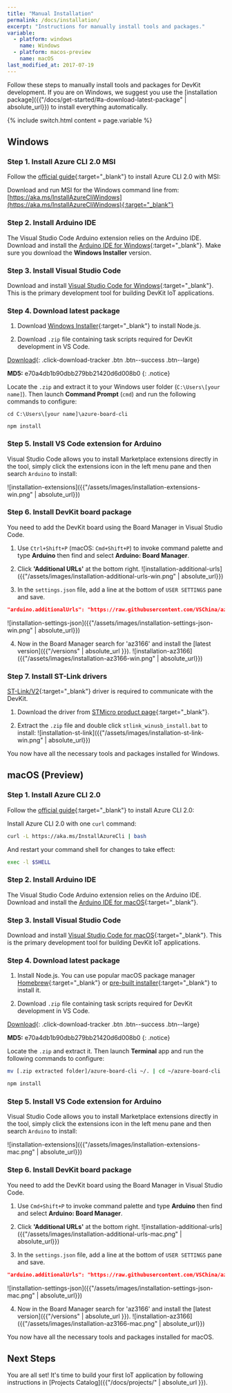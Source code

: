 ```yaml
---
title: "Manual Installation"
permalink: /docs/installation/
excerpt: "Instructions for manually install tools and packages."
variable:
  - platform: windows
    name: Windows
  - platform: macos-preview
    name: macOS
last_modified_at: 2017-07-19
---
```


Follow these  steps to manually install tools and packages for DevKit development. If you are on Windows, we suggest you use the [installation package]({{"/docs/get-started/#a-download-latest-package" | absolute_url}}) to install everything automatically.

{% include switch.html content = page.variable %}

## Windows

### Step 1. Install Azure CLI 2.0 MSI

Follow the [official guide](https://docs.microsoft.com/en-us/cli/azure/install-azure-cli#windows){:target="_blank"} to install Azure CLI 2.0 with MSI:

Download and run MSI for the Windows command line from: [https://aka.ms/InstallAzureCliWindows](https://aka.ms/InstallAzureCliWindows){:target="_blank"}

### Step 2. Install Arduino IDE

The Visual Studio Code Arduino extension relies on the Arduino IDE. Download and install the [Arduino IDE for Windows](https://www.arduino.cc/en/Main/Software){:target="_blank"}. Make sure you download the **Windows Installer** version.

### Step 3. Install Visual Studio Code

Download and install [Visual Studio Code for Windows](https://code.visualstudio.com/){:target="_blank"}. This is the primary development tool for building DevKit IoT applications.

### Step 4. Download latest package

1. Download [Windows Installer](https://nodejs.org/en/download/){:target="_blank"} to install Node.js.

2. Download `.zip` file containing task scripts required for DevKit development in VS Code.

  [<i class='fa fa-download'></i> Download](https://aka.ms/devkit/prod/installpackage/tasks/latest){: .click-download-tracker .btn .btn--success .btn--large}

  **MD5:** e70a4db1b90dbb279bb21420d6d008b0
  {: .notice}

  Locate the `.zip` and extract it to your Windows user folder (`C:\Users\[your name]`). Then launch **Command Prompt** (`cmd`) and run the following commands to configure:

  ```
  cd C:\Users\[your name]\azure-board-cli

  npm install
  ```

### Step 5. Install VS Code extension for Arduino

Visual Studio Code allows you to install Marketplace extensions directly in the tool, simply click the extensions icon in the left menu pane and then search `Arduino` to install:

![installation-extensions]({{"/assets/images/installation-extensions-win.png" | absolute_url}})

### Step 6. Install DevKit board package

You need to add the DevKit board using the Board Manager in Visual Studio Code.

1. Use `Ctrl+Shift+P` (macOS: `Cmd+Shift+P`) to invoke command palette and type **Arduino** then find and select **Arduino: Board Manager**.

2. Click **'Additional URLs'** at the bottom right.
 ![installation-additional-urls]({{"/assets/images/installation-additional-urls-win.png" | absolute_url}})

3. In the `settings.json` file, add a line at the bottom of `USER SETTINGS` pane and save.
 ```json
 "arduino.additionalUrls": "https://raw.githubusercontent.com/VSChina/azureiotdevkit_tools/master/package_azureboard_index.json"
 ```
 ![installation-settings-json]({{"/assets/images/installation-settings-json-win.png" | absolute_url}})

4. Now in the Board Manager search for 'az3166' and install the [latest version]({{"/versions" | absolute_url }}).
 ![installation-az3166]({{"/assets/images/installation-az3166-win.png" | absolute_url}})

### Step 7. Install ST-Link drivers

[ST-Link/V2](http://www.st.com/en/development-tools/st-link-v2.html){:target="_blank"} driver is required to communicate with the DevKit. 

1. Download the driver from [STMicro product page](http://www.st.com/en/embedded-software/stsw-link009.html){:target="_blank"}.

2. Extract the `.zip` file and double click `stlink_winusb_install.bat` to install:
 ![installation-st-link]({{"/assets/images/installation-st-link-win.png" | absolute_url}})


You now have all the necessary tools and packages installed for Windows.

## macOS (Preview)

### Step 1. Install Azure CLI 2.0

Follow the [official guide](https://docs.microsoft.com/en-us/cli/azure/install-azure-cli#macos){:target="_blank"} to install Azure CLI 2.0:

Install Azure CLI 2.0 with one `curl` command:
```bash
curl -L https://aka.ms/InstallAzureCli | bash
```

And restart your command shell for changes to take effect:
```bash
exec -l $SHELL
```

### Step 2. Install Arduino IDE

The Visual Studio Code Arduino extension relies on the Arduino IDE. Download and install the [Arduino IDE for macOS](https://www.arduino.cc/en/Main/Software){:target="_blank"}.

### Step 3. Install Visual Studio Code

Download and install [Visual Studio Code for macOS](https://code.visualstudio.com/){:target="_blank"}. This is the primary development tool for building DevKit IoT applications.

### Step 4. Download latest package

1. Install Node.js. You can use popular macOS package manager [Homebrew](https://brew.sh/){:target="_blank"} or [pre-built installer](https://nodejs.org/en/download/){:target="_blank"} to install it.

2. Download `.zip` file containing task scripts required for DevKit development in VS Code.

  [<i class='fa fa-download'></i> Download](https://aka.ms/devkit/prod/installpackage/mac/latest){: .click-download-tracker .btn .btn--success .btn--large}

  **MD5:** e70a4db1b90dbb279bb21420d6d008b0
  {: .notice}

  Locate the `.zip` and extract it. Then launch **Terminal** app and run the following commands to configure:

  ```bash
  mv [.zip extracted folder]/azure-board-cli ~/. | cd ~/azure-board-cli

  npm install
  ```

### Step 5. Install VS Code extension for Arduino

Visual Studio Code allows you to install Marketplace extensions directly in the tool, simply click the extensions icon in the left menu pane and then search `Arduino` to install:

![installation-extensions]({{"/assets/images/installation-extensions-mac.png" | absolute_url}})

### Step 6. Install DevKit board package

You need to add the DevKit board using the Board Manager in Visual Studio Code.

1. Use `Cmd+Shift+P` to invoke command palette and type **Arduino** then find and select **Arduino: Board Manager**.

2. Click **'Additional URLs'** at the bottom right.
 ![installation-additional-urls]({{"/assets/images/installation-additional-urls-mac.png" | absolute_url}})

3. In the `settings.json` file, add a line at the bottom of `USER SETTINGS` pane and save.
 ```json
 "arduino.additionalUrls": "https://raw.githubusercontent.com/VSChina/azureiotdevkit_tools/master/package_azureboard_index.json"
 ```
 ![installation-settings-json]({{"/assets/images/installation-settings-json-mac.png" | absolute_url}})

4. Now in the Board Manager search for 'az3166' and install the [latest version]({{"/versions" | absolute_url }}).
 ![installation-az3166]({{"/assets/images/installation-az3166-mac.png" | absolute_url}})

You now have all the necessary tools and packages installed for macOS.

## Next Steps

You are all set! It's time to build your first IoT application by following instructions in [Projects Catalog]({{"/docs/projects/" | absolute_url }}).
